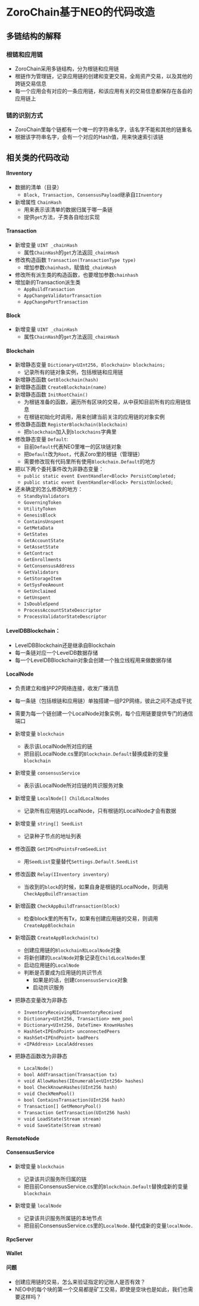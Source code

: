 # ZoroChain基于NEO的代码改造
## 多链结构的解释
### 根链和应用链
* ZoroChain采用多链结构，分为根链和应用链
* 根链作为管理链，记录应用链的创建和变更交易，全局资产交易，以及其他的跨链交易信息
* 每一个应用会有对应的一条应用链，和该应用有关的交易信息都保存在各自的应用链上
### 链的识别方式
* ZoroChain里每个链都有一个唯一的字符串名字，该名字不能和其他的链重名
* 根据该字符串名字，会有一个对应的Hash值，用来快速索引该链
## 相关类的代码改动
#### IInventory
* 数据的清单（目录）
  * `Block, Transaction, ConsensusPayload`继承自`IInventory`
* 新增属性 `ChainHash`
  * 用来表示该清单的数据归属于哪一条链
  * 提供`get`方法，子类各自给出实现

#### Transaction
* 新增变量 `UINT _chainHash`
  * 属性`ChainHash`的`get`方法返回`_chainHash`
* 修改构造函数 `Transaction(TransactionType type)`
  * 增加参数`chainhash`，赋值给`_chainHash`
* 修改所有派生类的构造函数，也要增加参数`chainhash`
* 增加新的Transaction派生类
  * `AppBuildTransaction`
  * `AppChangeValidatorTransaction`
  * `AppChangePortTransaction`

#### Block
* 新增变量 `UINT _chainHash`
  * 属性`ChainHash`的`get`方法返回`_chainHash`

#### Blockchain
* 新增静态变量 `Dictionary<UInt256, Blockchain> blockchains;`
  * 记录所有的链对象实例，包括根链和应用链
* 新增静态函数 `GetBlockchain(hash)`
* 新增静态函数 `CreateBlockchain(name)`
* 新增静态函数 `InitRootChain()`
  * 为根链准备的函数，遍历所有区块的交易，从中获知目前所有的应用链信息
  * 在根链初始化时调用，用来创建当前关注的应用链的对象实例
* 修改静态函数 `RegisterBlockchain(blockchain)`
  * 把`blockchain`加入到`blockchains`字典里
* 修改静态变量 `Default`:
  * 目前`Default`代表NEO里唯一的区块链对象
  * 把`Default`改为`Root`，代表Zoro里的根链（管理链）
  * 需要修改现有代码里所有使用`Blockchain.Default`的地方
* 把以下两个委托事件改为非静态变量：
  * `public static event EventHandler<Block> PersistCompleted;`
  * `public static event EventHandler<Block> PersistUnlocked;`
* 还未确定的怎么修改的地方： 
  * `StandbyValidators`
  * `GoverningToken`
  * `UtilityToken`
  * `GenesisBlock`
  * `ContainsUnspent`
  * `GetMetaData`
  * `GetStates`
  * `GetAccountState`
  * `GetAssetState`
  * `GetContract`
  * `GetEnrollments`
  * `GetConsensusAddress`
  * `GetValidators`
  * `GetStorageItem`
  * `GetSysFeeAmount`
  * `GetUnclaimed`
  * `GetUnspent`
  * `IsDoubleSpend`
  * `ProcessAccountStateDescriptor`
  * `ProcessValidatorStateDescriptor`
#### LevelDBBlockchain：
* LevelDBBlockchain还是继承自Blockchain
* 每一条链对应一个LevelDB数据存储
* 每一个LevelDBBlockchain对象会创建一个独立线程用来做数据存储
  
#### LocalNode
* 负责建立和维护P2P网络连接，收发广播消息
* 每一条链（包括根链和应用链）单独搭建一组P2P网络，彼此之间不造成干扰
* 需要为每一个链创建一个LocalNode对象实例，每个应用链要提供专门的通信端口

* 新增变量 `blockchain`
  * 表示该LocalNode所对应的链
  * 把目前LocalNode.cs里的`Blockchain.Default`替换成新的变量`blockchain`

* 新增变量 `consensusService`
  * 表示该LocalNode所对应链的共识服务对象

* 新增变量 `LocalNode[] ChildLocalNodes`
  * 记录所有应用链的LocalNode，只有根链的LocalNode才会有数据

* 新增变量 `string[] SeedList`  
  * 记录种子节点的地址列表

* 修改函数 `GetIPEndPointsFromSeedList`
  * 用`SeedList`变量替代`Settings.Default.SeedList`

* 修改函数 `Relay(IInventory inventory)`
  * 当收到的`block`的时候，如果自身是根链的LocalNode，则调用`CheckAppBuildTransaction`

* 新增函数 `CheckAppBuildTransaction(block)`
  * 检查block里的所有Tx，如果有创建应用链的交易，则调用`CreateAppBlockchain`

* 新增函数 `CreateAppBlockchain(tx)`
  * 创建应用链的`Blockchain和LocalNode`对象
  * 将新创建的`LocalNode`对象记录在`ChildLocalNodes`里
  * 启动应用链的`LocalNode`
  * 判断是否要成为应用链的共识节点
    * 如果是的话，创建`ConsensusService`对象
    * 启动共识服务

* 把静态变量改为非静态
  * `InventoryReceiving和InventoryReceived`
  * `Dictionary<UInt256, Transaction> mem_pool`
  * `Dictionary<UInt256, DateTime> KnownHashes`
  * `HashSet<IPEndPoint> unconnectedPeers`
  * `HashSet<IPEndPoint> badPeers`
  * `<IPAddress> LocalAddresses`

* 把静态函数改为非静态
  * `LocalNode()`
  * `bool AddTransaction(Transaction tx)`
  * `void AllowHashes(IEnumerable<UInt256> hashes)`
  * `bool CheckKnownHashes(UInt256 hash)`
  * `void CheckMemPool()`
  * `bool ContainsTransaction(UInt256 hash)`
  * `Transaction[] GetMemoryPool()`
  * `Transaction GetTransaction(UInt256 hash)`
  * `void LoadState(Stream stream)`
  * `void SaveState(Stream stream)`

#### RemoteNode

    

#### ConsensusService
* 新增变量 `blockchain`
  * 记录该共识服务所归属的链
  * 把目前ConsensusService.cs里的`Blockchain.Default`替换成新的变量`blockchain`

* 新增变量 `localNode`
  * 记录该共识服务所属链的本地节点
  * 把目前ConsensusService.cs里的`LocalNode.`替代成新的变量`localNode.`
  
#### RpcServer


#### Wallet

#### 问题
* 创建应用链的交易，怎么来验证指定的记账人是否有效？
* NEO中的每个块的第一个交易都是矿工交易，即使是空块也是如此，我们也需要这样吗？